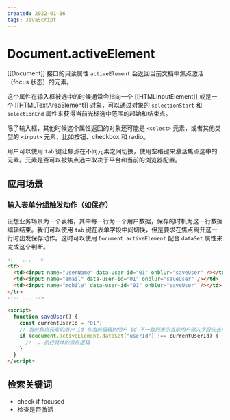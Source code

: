 ```yaml
---
created: 2022-01-16
tags: JavaScript
---
```


# Document.activeElement

[[Document]] 接口的只读属性 `activeElement` 会返回当前文档中焦点激活（focus 状态）的元素。

这个属性在输入框被选中的时候通常会指向一个 [[HTMLInputElement]] 或是一个 [[HTMLTextAreaElement]] 对象，可以通过对象的 `selectionStart` 和 `selectionEnd` 属性来获得当前光标选中范围的起始和结束点。

除了输入框，其他时候这个属性返回的对象还可能是 `<select>` 元素，或者其他类型的 `<input>` 元素，比如按钮、checkbox 和 radio。

用户可以使用 `tab` 键让焦点在不同元素之间切换，使用空格键来激活焦点选中的元素。元素是否可以被焦点选中取决于平台和当前的浏览器配置。

## 应用场景

### 输入表单分组触发动作（如保存）

设想业务场景为一个表格，其中每一行为一个用户数据，保存的时机为这一行数据编辑结束。我们可以使用 `tab` 键在表单字段中间切换，但是要求在焦点离开这一行时出发保存动作。这时可以使用 `Document.activeElement` 配合 `dataSet` 属性来完成这个判断。

```html
<!-- ... -->
<tr>
  <td><input name="userName" data-user-id="01" onblur="saveUser" /></td>
  <td><input name="email" data-user-id="01" onblur="saveUser" /></td>
  <td><input name="mobile" data-user-id="01" onblur="saveUser" /></td>
</tr>
<!-- ... -->

<script>
  function saveUser() {
    const currentUserId = "01";
    // 当前焦点元素的用户 id 与当前编辑的用户 id 不一致则表示当前用户输入字段失去焦点
    if (document.activeElement.dataSet["userId"] !== currentUserId) {
      // ...执行具体的保存逻辑
    }
  }
</script>
```

## 检索关键词

- check if focused
- 检查是否激活
